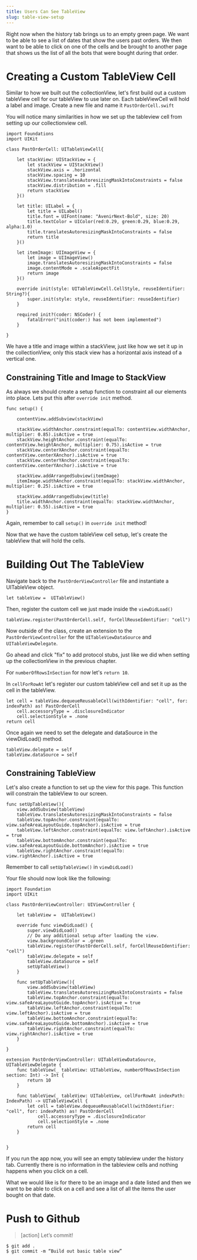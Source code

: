 ```yaml
---
title: Users Can See TableView
slug: table-view-setup
---
```

Right now when the history tab brings us to an empty green page. We want to be able to see a list of dates that show the users past orders. We then want to be able to click on one of the cells and be brought to another page that shows us the list of all the bots that were bought during that order. 

# Creating a Custom TableView Cell 
Similar to how we built out the collectionView, let's first build out a custom tableView cell for our tableView to use later on. Each tableViewCell will hold a label and image. Create a new file and name it `PastOrderCell.swift`

You will notice many similarities in how we set up the tableview cell from setting up our collectionview cell. 

```
import Foundations
import UIKit

class PastOrderCell: UITableViewCell{
    
    let stackView: UIStackView = {
        let stackView = UIStackView()
        stackView.axis = .horizontal
        stackView.spacing = 10
        stackView.translatesAutoresizingMaskIntoConstraints = false
        stackView.distribution = .fill
        return stackView
    }()
    
    let title: UILabel = {
        let title = UILabel()
        title.font = UIFont(name: "AvenirNext-Bold", size: 20)
        title.textColor = UIColor(red:0.29, green:0.29, blue:0.29, alpha:1.0)
        title.translatesAutoresizingMaskIntoConstraints = false
        return title
    }()
    
    let itemImage: UIImageView = {
        let image = UIImageView()
        image.translatesAutoresizingMaskIntoConstraints = false
        image.contentMode = .scaleAspectFit
        return image
    }()
    
    override init(style: UITableViewCell.CellStyle, reuseIdentifier: String?){
        super.init(style: style, reuseIdentifier: reuseIdentifier)
    }
    
    required init?(coder: NSCoder) {
        fatalError("init(coder:) has not been implemented")
    }
    
}
```

We have a title and image within a stackView, just like how we set it up in the collectionView, only this stack view has a horizontal axis instead of a vertical one.

## Constraining Title and Image to StackView

As always we should create a setup function to constraint all our elements into place. Lets put this after `override init` method.

```
func setup() {
    
    contentView.addSubview(stackView)
    
    stackView.widthAnchor.constraint(equalTo: contentView.widthAnchor, multiplier: 0.85).isActive = true
    stackView.heightAnchor.constraint(equalTo: contentView.heightAnchor, multiplier: 0.75).isActive = true
    stackView.centerXAnchor.constraint(equalTo: contentView.centerXAnchor).isActive = true
    stackView.centerYAnchor.constraint(equalTo: contentView.centerYAnchor).isActive = true
    
    stackView.addArrangedSubview(itemImage)
    itemImage.widthAnchor.constraint(equalTo: stackView.widthAnchor, multiplier: 0.25).isActive = true
    
    stackView.addArrangedSubview(title)
    title.widthAnchor.constraint(equalTo: stackView.widthAnchor, multiplier: 0.55).isActive = true
}
```

Again, remember to call `setup()` in `override init` method!

Now that we have the custom tableView cell setup, let's create the tableView that will hold the cells. 

# Building Out The TableView
Navigate back to the `PastOrderViewController` file and instantiate a UITableView object. 

```
let tableView =  UITableView()
```

Then, register the custom cell we just made inside the  `viewDidLoad()`

```
tableView.register(PastOrderCell.self, forCellReuseIdentifier: "cell")
```

Now outside of the class, create an extension to the `PastOrderViewController` for the `UITableViewDataSource` and `UITableViewDelegate`.

Go ahead and click "fix" to add protocol stubs, just like we did when setting up the collectionView in the previous chapter. 

For `numberOfRowsInSection` for now let's `return 10`.

In `cellForRowAt` let's register our custom tableView cell and set it up as the cell in the tableView. 

```
let cell = tableView.dequeueReusableCell(withIdentifier: "cell", for: indexPath) as! PastOrderCell
    cell.accessoryType = .disclosureIndicator
    cell.selectionStyle = .none
return cell
```

Once again we need to set the delegate and dataSource in the viewDidLoad() method. 

```
tableView.delegate = self
tableView.dataSource = self
```

## Constraining TableView
Let's also create a function to set up the view for this page. This function will constrain the tableView to our screen. 

```
func setUpTableView(){
    view.addSubview(tableView)
    tableView.translatesAutoresizingMaskIntoConstraints = false
    tableView.topAnchor.constraint(equalTo: view.safeAreaLayoutGuide.topAnchor).isActive = true
    tableView.leftAnchor.constraint(equalTo: view.leftAnchor).isActive = true
    tableView.bottomAnchor.constraint(equalTo: view.safeAreaLayoutGuide.bottomAnchor).isActive = true
    tableView.rightAnchor.constraint(equalTo: view.rightAnchor).isActive = true
```

Remember to call `setUpTableView()` in `viewDidLoad()`

Your file should now look like the following: 

```
import Foundation
import UIKit

class PastOrderViewController: UIViewController {
    
    let tableView =  UITableView()

    override func viewDidLoad() {
        super.viewDidLoad()
        // Do any additional setup after loading the view.
        view.backgroundColor = .green
        tableView.register(PastOrderCell.self, forCellReuseIdentifier: "cell")
        tableView.delegate = self
        tableView.dataSource = self
        setUpTableView()
    }
    
    func setUpTableView(){
        view.addSubview(tableView)
        tableView.translatesAutoresizingMaskIntoConstraints = false
        tableView.topAnchor.constraint(equalTo: view.safeAreaLayoutGuide.topAnchor).isActive = true
        tableView.leftAnchor.constraint(equalTo: view.leftAnchor).isActive = true
        tableView.bottomAnchor.constraint(equalTo: view.safeAreaLayoutGuide.bottomAnchor).isActive = true
        tableView.rightAnchor.constraint(equalTo: view.rightAnchor).isActive = true
    }

}

extension PastOrderViewController: UITableViewDataSource, UITableViewDelegate {
    func tableView(_ tableView: UITableView, numberOfRowsInSection section: Int) -> Int {
        return 10
    }
    
    func tableView(_ tableView: UITableView, cellForRowAt indexPath: IndexPath) -> UITableViewCell {
        let cell = tableView.dequeueReusableCell(withIdentifier: "cell", for: indexPath) as! PastOrderCell
            cell.accessoryType = .disclosureIndicator
            cell.selectionStyle = .none
        return cell
    }
    
    
}
```

If you run the app now, you will see an empty tableview under the history tab. Currently there is no information in the tableview cells and nothing happens when you click on a cell. 

What we would like is for there to be an image and a date listed and then we want to be able to click on a cell and see a list of all the items the user bought on that date. 

# Push to Github

>[action]
> Let’s commit!
>
```
$ git add .
$ git commit -m “Build out basic table view”
```